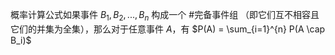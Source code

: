 概率计算公式如果事件 $B_1, B_2, ..., B_n$ 构成一个 #完备事件组 （即它们互不相容且它们的并集为全集），那么对于任意事件 $A$，有 $P(A) = \sum_{i=1}^{n} P(A \cap B_i)$ 